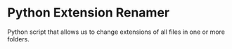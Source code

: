 # Python Extension Renamer

Python script that allows us to change extensions of all files in one or more folders.
